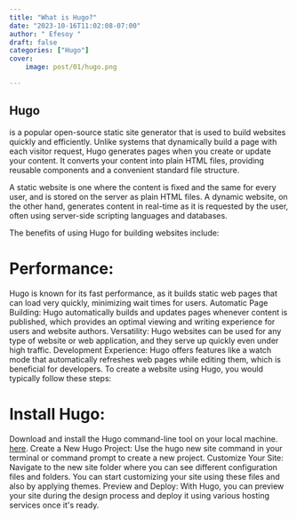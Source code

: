 ```yaml
---
title: "What is Hugo?"
date: "2023-10-16T11:02:08-07:00"
author: " Efesoy "
draft: false
categories: ["Hugo"]
cover:
    image: post/01/hugo.png

---
```


## Hugo 
is a popular open-source static site generator that is used to build websites quickly and efficiently. Unlike systems that dynamically build a page with each visitor request, Hugo generates pages when you create or update your content. It converts your content into plain HTML files, providing reusable components and a convenient standard file structure​​​​​​.

A static website is one where the content is fixed and the same for every user, and is stored on the server as plain HTML files. A dynamic website, on the other hand, generates content in real-time as it is requested by the user, often using server-side scripting languages and databases.

The benefits of using Hugo for building websites include:

# Performance: 
Hugo is known for its fast performance, as it builds static web pages that can load very quickly, minimizing wait times for users​​​​.
Automatic Page Building: Hugo automatically builds and updates pages whenever content is published, which provides an optimal viewing and writing experience for users and website authors​​.
Versatility: Hugo websites can be used for any type of website or web application, and they serve up quickly even under high traffic​​.
Development Experience: Hugo offers features like a watch mode that automatically refreshes web pages while editing them, which is beneficial for developers​​.
To create a website using Hugo, you would typically follow these steps:

# Install Hugo: 
Download and install the Hugo command-line tool on your local machine​​​​. [here](https://gohugo.io/installation/).
Create a New Hugo Project: Use the hugo new site command in your terminal or command prompt to create a new project​​.
Customize Your Site: Navigate to the new site folder where you can see different configuration files and folders. You can start customizing your site using these files and also by applying themes​​.
Preview and Deploy: With Hugo, you can preview your site during the design process and deploy it using various hosting services once it's ready​​.